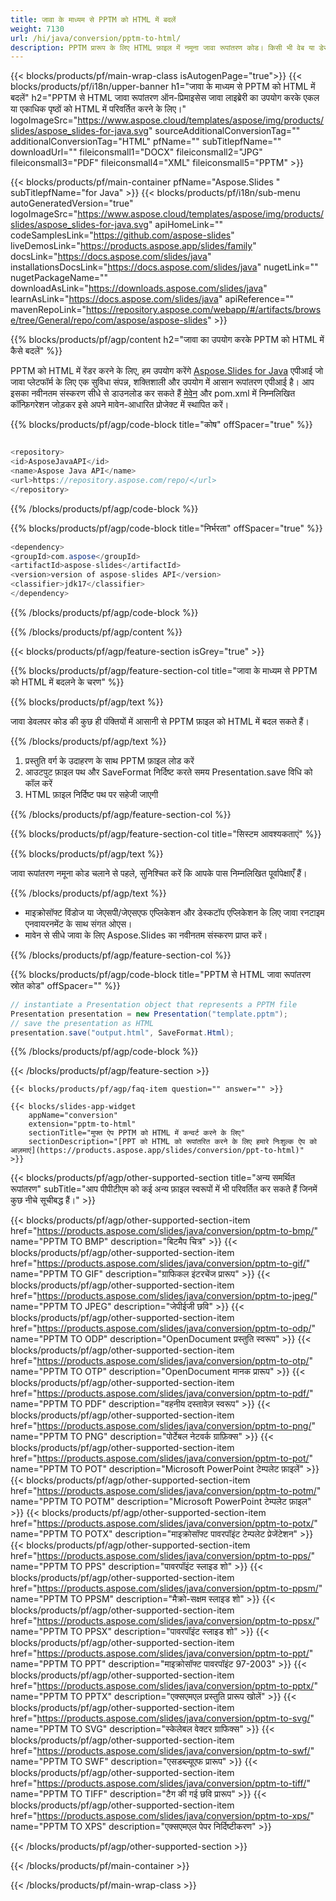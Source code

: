 ```yaml
---
title: जावा के माध्यम से PPTM को HTML में बदलें
weight: 7130
url: /hi/java/conversion/pptm-to-html/ 
description: PPTM प्रारूप के लिए HTML फ़ाइल में नमूना जावा रूपांतरण कोड। किसी भी वेब या डेस्कटॉप जावा आधारित एप्लिकेशन में HTML को PowerPoint और OpenOffice प्रस्तुतियों को निर्यात करने के लिए इस उदाहरण कोड का उपयोग करें।
---
```


{{< blocks/products/pf/main-wrap-class isAutogenPage="true">}}
{{< blocks/products/pf/i18n/upper-banner h1="जावा के माध्यम से PPTM को HTML में बदलें" h2="PPTM से HTML जावा रूपांतरण ऑन-प्रिमाइसेस जावा लाइब्रेरी का उपयोग करके एकल या एकाधिक पृष्ठों को HTML में परिवर्तित करने के लिए।" logoImageSrc="https://www.aspose.cloud/templates/aspose/img/products/slides/aspose_slides-for-java.svg" sourceAdditionalConversionTag="" additionalConversionTag="HTML" pfName="" subTitlepfName="" downloadUrl="" fileiconsmall1="DOCX" fileiconsmall2="JPG" fileiconsmall3="PDF" fileiconsmall4="XML" fileiconsmall5="PPTM" >}}

{{< blocks/products/pf/main-container pfName="Aspose.Slides " subTitlepfName="for Java" >}}
{{< blocks/products/pf/i18n/sub-menu autoGeneratedVersion="true" logoImageSrc="https://www.aspose.cloud/templates/aspose/img/products/slides/aspose_slides-for-java.svg" apiHomeLink="" codeSamplesLink="https://github.com/aspose-slides" liveDemosLink="https://products.aspose.app/slides/family" docsLink="https://docs.aspose.com/slides/java" installationsDocsLink="https://docs.aspose.com/slides/java" nugetLink="" nugetPackageName="" downloadAsLink="https://downloads.aspose.com/slides/java" learnAsLink="https://docs.aspose.com/slides/java" apiReference="" mavenRepoLink="https://repository.aspose.com/webapp/#/artifacts/browse/tree/General/repo/com/aspose/aspose-slides" >}}

{{% blocks/products/pf/agp/content h2="जावा का उपयोग करके PPTM को HTML में कैसे बदलें" %}}

 PPTM को HTML में रेंडर करने के लिए, हम उपयोग करेंगे
 [Aspose.Slides for Java](https://products.aspose.com/slides/java)
 एपीआई जो जावा प्लेटफॉर्म के लिए एक सुविधा संपन्न, शक्तिशाली और उपयोग में आसान रूपांतरण एपीआई है। आप इसका नवीनतम संस्करण सीधे से डाउनलोड कर सकते हैं
 [मेवेन](https://repository.aspose.com/webapp/#/artifacts/browse/tree/General/repo/com/aspose/aspose-slides)
 और pom.xml में निम्नलिखित कॉन्फ़िगरेशन जोड़कर इसे अपने मावेन-आधारित प्रोजेक्ट में स्थापित करें।

{{% blocks/products/pf/agp/code-block title="कोष" offSpacer="true" %}}

```cs

<repository>
<id>AsposeJavaAPI</id>
<name>Aspose Java API</name>
<url>https://repository.aspose.com/repo/</url>
</repository>

```

{{% /blocks/products/pf/agp/code-block %}}

{{% blocks/products/pf/agp/code-block title="निर्भरता" offSpacer="true" %}}

```cs
<dependency>
<groupId>com.aspose</groupId>
<artifactId>aspose-slides</artifactId>
<version>version of aspose-slides API</version>
<classifier>jdk17</classifier>
</dependency>

```

{{% /blocks/products/pf/agp/code-block %}}

{{% /blocks/products/pf/agp/content %}}

{{< blocks/products/pf/agp/feature-section isGrey="true" >}}

{{% blocks/products/pf/agp/feature-section-col title="जावा के माध्यम से PPTM को HTML में बदलने के चरण" %}}

{{% blocks/products/pf/agp/text %}}

 जावा डेवलपर कोड की कुछ ही पंक्तियों में आसानी से PPTM फ़ाइल को HTML में बदल सकते हैं।

{{% /blocks/products/pf/agp/text %}}

1. प्रस्तुति वर्ग के उदाहरण के साथ PPTM फ़ाइल लोड करें
1. आउटपुट फ़ाइल पथ और SaveFormat निर्दिष्ट करते समय Presentation.save विधि को कॉल करें
1. HTML फ़ाइल निर्दिष्ट पथ पर सहेजी जाएगी

{{% /blocks/products/pf/agp/feature-section-col %}}

{{% blocks/products/pf/agp/feature-section-col title="सिस्टम आवश्यकताएं" %}}

{{% blocks/products/pf/agp/text %}}

 जावा रूपांतरण नमूना कोड चलाने से पहले, सुनिश्चित करें कि आपके पास निम्नलिखित पूर्वापेक्षाएँ हैं।

{{% /blocks/products/pf/agp/text %}}

- माइक्रोसॉफ्ट विंडोज या जेएसपी/जेएसएफ एप्लिकेशन और डेस्कटॉप एप्लिकेशन के लिए जावा रनटाइम एनवायरनमेंट के साथ संगत ओएस।
- मावेन से सीधे जावा के लिए Aspose.Slides का नवीनतम संस्करण प्राप्त करें।

{{% /blocks/products/pf/agp/feature-section-col %}}

{{% blocks/products/pf/agp/code-block title="PPTM से HTML जावा रूपांतरण स्रोत कोड" offSpacer="" %}}

```cs
// instantiate a Presentation object that represents a PPTM file
Presentation presentation = new Presentation("template.pptm");
// save the presentation as HTML
presentation.save("output.html", SaveFormat.Html);   

```

{{% /blocks/products/pf/agp/code-block %}}

{{< /blocks/products/pf/agp/feature-section >}}

    {{< blocks/products/pf/agp/faq-item question="" answer="" >}}
 

<!-- aboutfile Starts -->

<!-- aboutfile Ends -->

    {{< blocks/slides-app-widget 
        appName="conversion"
        extension="pptm-to-html"
        sectionTitle="मुफ्त ऐप PPTM को HTML में कन्वर्ट करने के लिए" 
        sectionDescription="[PPT को HTML को रूपांतरित करने के लिए हमारे निःशुल्क ऐप को आज़माएं](https://products.aspose.app/slides/conversion/ppt-to-html)" 
    >}}
    
{{< blocks/products/pf/agp/other-supported-section title="अन्य समर्थित रूपांतरण" subTitle="आप पीपीटीएम को कई अन्य फ़ाइल स्वरूपों में भी परिवर्तित कर सकते हैं जिनमें कुछ नीचे सूचीबद्ध हैं।" >}}

{{< blocks/products/pf/agp/other-supported-section-item href="https://products.aspose.com/slides/java/conversion/pptm-to-bmp/" name="PPTM TO BMP" description="बिटमैप चित्र" >}}
{{< blocks/products/pf/agp/other-supported-section-item href="https://products.aspose.com/slides/java/conversion/pptm-to-gif/" name="PPTM TO GIF" description="ग्राफिकल इंटरचेंज प्रारूप" >}}
{{< blocks/products/pf/agp/other-supported-section-item href="https://products.aspose.com/slides/java/conversion/pptm-to-jpeg/" name="PPTM TO JPEG" description="जेपीईजी छवि" >}}
{{< blocks/products/pf/agp/other-supported-section-item href="https://products.aspose.com/slides/java/conversion/pptm-to-odp/" name="PPTM TO ODP" description="OpenDocument प्रस्तुति स्वरूप" >}}
{{< blocks/products/pf/agp/other-supported-section-item href="https://products.aspose.com/slides/java/conversion/pptm-to-otp/" name="PPTM TO OTP" description="OpenDocument मानक प्रारूप" >}}
{{< blocks/products/pf/agp/other-supported-section-item href="https://products.aspose.com/slides/java/conversion/pptm-to-pdf/" name="PPTM TO PDF" description="वहनीय दस्तावेज़ स्वरूप" >}}
{{< blocks/products/pf/agp/other-supported-section-item href="https://products.aspose.com/slides/java/conversion/pptm-to-png/" name="PPTM TO PNG" description="पोर्टेबल नेटवर्क ग्राफ़िक्स" >}}
{{< blocks/products/pf/agp/other-supported-section-item href="https://products.aspose.com/slides/java/conversion/pptm-to-pot/" name="PPTM TO POT" description="Microsoft PowerPoint टेम्पलेट फ़ाइलें" >}}
{{< blocks/products/pf/agp/other-supported-section-item href="https://products.aspose.com/slides/java/conversion/pptm-to-potm/" name="PPTM TO POTM" description="Microsoft PowerPoint टेम्पलेट फ़ाइल" >}}
{{< blocks/products/pf/agp/other-supported-section-item href="https://products.aspose.com/slides/java/conversion/pptm-to-potx/" name="PPTM TO POTX" description="माइक्रोसॉफ्ट पावरपॉइंट टेम्पलेट प्रेजेंटेशन" >}}
{{< blocks/products/pf/agp/other-supported-section-item href="https://products.aspose.com/slides/java/conversion/pptm-to-pps/" name="PPTM TO PPS" description="पावरपॉइंट स्लाइड शो" >}}
{{< blocks/products/pf/agp/other-supported-section-item href="https://products.aspose.com/slides/java/conversion/pptm-to-ppsm/" name="PPTM TO PPSM" description="मैक्रो-सक्षम स्लाइड शो" >}}
{{< blocks/products/pf/agp/other-supported-section-item href="https://products.aspose.com/slides/java/conversion/pptm-to-ppsx/" name="PPTM TO PPSX" description="पावरपॉइंट स्लाइड शो" >}}
{{< blocks/products/pf/agp/other-supported-section-item href="https://products.aspose.com/slides/java/conversion/pptm-to-ppt/" name="PPTM TO PPT" description="माइक्रोसॉफ्ट पावरपॉइंट 97-2003" >}}
{{< blocks/products/pf/agp/other-supported-section-item href="https://products.aspose.com/slides/java/conversion/pptm-to-pptx/" name="PPTM TO PPTX" description="एक्सएमएल प्रस्तुति प्रारूप खोलें" >}}
{{< blocks/products/pf/agp/other-supported-section-item href="https://products.aspose.com/slides/java/conversion/pptm-to-svg/" name="PPTM TO SVG" description="स्केलेबल वेक्टर ग्राफिक्स" >}}
{{< blocks/products/pf/agp/other-supported-section-item href="https://products.aspose.com/slides/java/conversion/pptm-to-swf/" name="PPTM TO SWF" description="एसडब्ल्यूएफ प्रारूप" >}}
{{< blocks/products/pf/agp/other-supported-section-item href="https://products.aspose.com/slides/java/conversion/pptm-to-tiff/" name="PPTM TO TIFF" description="टैग की गई छवि प्रारूप" >}}
{{< blocks/products/pf/agp/other-supported-section-item href="https://products.aspose.com/slides/java/conversion/pptm-to-xps/" name="PPTM TO XPS" description="एक्सएमएल पेपर निर्दिष्टीकरण" >}}

{{< /blocks/products/pf/agp/other-supported-section >}}

{{< /blocks/products/pf/main-container >}}
    
{{< /blocks/products/pf/main-wrap-class >}}